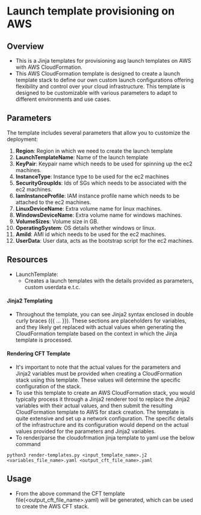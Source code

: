# Launch template provisioning on AWS

## Overview
- This is a Jinja templates for provisioning asg launch templates on AWS with AWS CloudFormation.
- This AWS CloudFormation template is designed to create a launch template stack to define our own custom launch configurations offering flexibility and control over your cloud infrastructure. This template is designed to be customizable with various parameters to adapt to different environments and use cases.

## Parameters
The template includes several parameters that allow you to customize the deployment:
1. **Region**: Region in which we need to create the launch template
2. **LaunchTemplateName**: Name of the launch template
3. **KeyPair**: Keypair name which needs to be used for spinning up the ec2 machines.
4. **InstanceType**: Instance type to be used for the ec2 machines
6. **SecurityGroupIds**: Ids of SGs which needs to be associated with the ec2 machines.
7. **IamInstanceProfile**: IAM instance profile name which needs to be attached to the ec2 machines.
8. **LinuxDeviceName**: Extra volume name for linux machines.
9. **WindowsDeviceName**: Extra volume name for windows machines.
10. **VolumeSizes**: Volume size in GB.
11. **OperatingSystem**: OS details whether windows or linux.
12. **AmiId**: AMI id which needs to be used for the ec2 machines.
13. **UserData**: User data, acts as the bootstrap script for the ec2 machines.

## Resources
- LaunchTemplate:
   -  Creates a launch templates with the details provided as parameters, custom userdata e.t.c.

#### Jinja2 Templating
- Throughout the template, you can see Jinja2 syntax enclosed in double curly braces ({{ ... }}). These sections are placeholders for variables, and they likely get replaced with actual values when generating the CloudFormation template based on the context in which the Jinja template is processed.

#### Rendering CFT Template
- It's important to note that the actual values for the parameters and Jinja2 variables must be provided when creating a CloudFormation stack using this template. These values will determine the specific configuration of the stack.
- To use this template to create an AWS CloudFormation stack, you would typically process it through a Jinja2 renderer tool to replace the Jinja2 variables with their actual values, and then submit the resulting CloudFormation template to AWS for stack creation. The template is quite extensive and set up a network configuration. The specific details of the infrastructure and its configuration would depend on the actual values provided for the parameters and Jinja2 variables.
- To render/parse the cloudofrmation jinja template to yaml use the below command
```
python3 render-templates.py <input_template_name>.j2 <variables_file_name>.yaml <output_cft_file_name>.yaml
```

## Usage
- From the above command the CFT template file(<output_cft_file_name>.yaml) will be generated, which can be used to create the AWS CFT stack.

